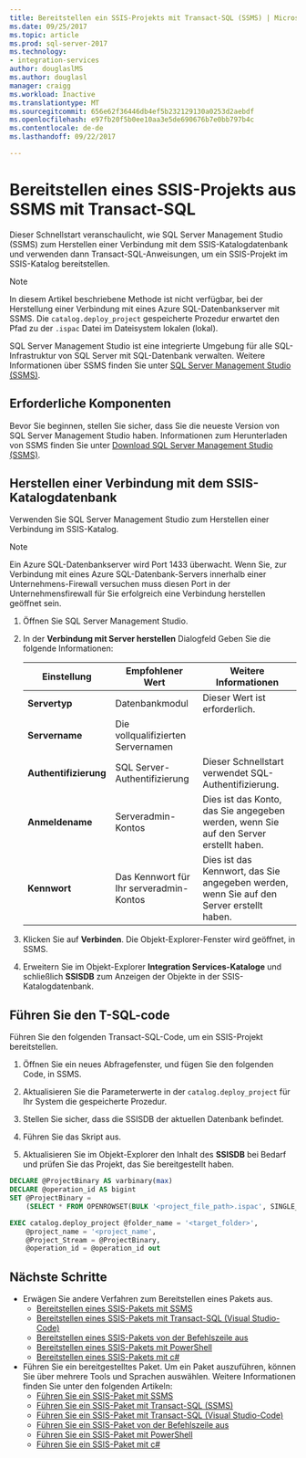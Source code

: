 ```yaml
---
title: Bereitstellen ein SSIS-Projekts mit Transact-SQL (SSMS) | Microsoft Docs
ms.date: 09/25/2017
ms.topic: article
ms.prod: sql-server-2017
ms.technology:
- integration-services
author: douglaslMS
ms.author: douglasl
manager: craigg
ms.workload: Inactive
ms.translationtype: MT
ms.sourcegitcommit: 656e62f36446db4ef5b232129130a0253d2aebdf
ms.openlocfilehash: e97fb20f5b0ee10aa3e5de690676b7e0bb797b4c
ms.contentlocale: de-de
ms.lasthandoff: 09/22/2017

---
```

# <a name="deploy-an-ssis-project-from-ssms-with-transact-sql"></a>Bereitstellen eines SSIS-Projekts aus SSMS mit Transact-SQL

Dieser Schnellstart veranschaulicht, wie SQL Server Management Studio (SSMS) zum Herstellen einer Verbindung mit dem SSIS-Katalogdatenbank und verwenden dann Transact-SQL-Anweisungen, um ein SSIS-Projekt im SSIS-Katalog bereitstellen. 

> [!NOTE]
> In diesem Artikel beschriebene Methode ist nicht verfügbar, bei der Herstellung einer Verbindung mit eines Azure SQL-Datenbankserver mit SSMS. Die `catalog.deploy_project` gespeicherte Prozedur erwartet den Pfad zu der `.ispac` Datei im Dateisystem lokalen (lokal).

SQL Server Management Studio ist eine integrierte Umgebung für alle SQL-Infrastruktur von SQL Server mit SQL-Datenbank verwalten. Weitere Informationen über SSMS finden Sie unter [SQL Server Management Studio (SSMS)](../ssms/sql-server-management-studio-ssms.md).

## <a name="prerequisites"></a>Erforderliche Komponenten

Bevor Sie beginnen, stellen Sie sicher, dass Sie die neueste Version von SQL Server Management Studio haben. Informationen zum Herunterladen von SSMS finden Sie unter [Download SQL Server Management Studio (SSMS)](https://docs.microsoft.com/sql/ssms/download-sql-server-management-studio-ssms).

## <a name="connect-to-the-ssis-catalog-database"></a>Herstellen einer Verbindung mit dem SSIS-Katalogdatenbank

Verwenden Sie SQL Server Management Studio zum Herstellen einer Verbindung im SSIS-Katalog. 

> [!NOTE]
> Ein Azure SQL-Datenbankserver wird Port 1433 überwacht. Wenn Sie, zur Verbindung mit eines Azure SQL-Datenbank-Servers innerhalb einer Unternehmens-Firewall versuchen muss diesen Port in der Unternehmensfirewall für Sie erfolgreich eine Verbindung herstellen geöffnet sein.

1. Öffnen Sie SQL Server Management Studio.

2. In der **Verbindung mit Server herstellen** Dialogfeld Geben Sie die folgende Informationen:

   | Einstellung       | Empfohlener Wert | Weitere Informationen | 
   | ------------ | ------------------ | ------------------------------------------------- | 
   | **Servertyp** | Datenbankmodul | Dieser Wert ist erforderlich. |
   | **Servername** | Die vollqualifizierten Servernamen |  |
   | **Authentifizierung** | SQL Server-Authentifizierung | Dieser Schnellstart verwendet SQL-Authentifizierung. |
   | **Anmeldename** | Serveradmin-Kontos | Dies ist das Konto, das Sie angegeben werden, wenn Sie auf den Server erstellt haben. |
   | **Kennwort** | Das Kennwort für Ihr serveradmin-Kontos | Dies ist das Kennwort, das Sie angegeben werden, wenn Sie auf den Server erstellt haben. |

3. Klicken Sie auf **Verbinden**. Die Objekt-Explorer-Fenster wird geöffnet, in SSMS. 

4. Erweitern Sie im Objekt-Explorer **Integration Services-Kataloge** und schließlich **SSISDB** zum Anzeigen der Objekte in der SSIS-Katalogdatenbank.

## <a name="run-the-t-sql-code"></a>Führen Sie den T-SQL-code
Führen Sie den folgenden Transact-SQL-Code, um ein SSIS-Projekt bereitstellen.

1.  Öffnen Sie ein neues Abfragefenster, und fügen Sie den folgenden Code, in SSMS.

2.  Aktualisieren Sie die Parameterwerte in der `catalog.deploy_project` für Ihr System die gespeicherte Prozedur.

3.  Stellen Sie sicher, dass die SSISDB der aktuellen Datenbank befindet.

4.  Führen Sie das Skript aus.

5. Aktualisieren Sie im Objekt-Explorer den Inhalt des **SSISDB** bei Bedarf und prüfen Sie das Projekt, das Sie bereitgestellt haben.

```sql
DECLARE @ProjectBinary AS varbinary(max)
DECLARE @operation_id AS bigint
SET @ProjectBinary =
    (SELECT * FROM OPENROWSET(BULK '<project_file_path>.ispac', SINGLE_BLOB) AS BinaryData)

EXEC catalog.deploy_project @folder_name = '<target_folder>',
    @project_name = '<project_name',
    @Project_Stream = @ProjectBinary,
    @operation_id = @operation_id out
```

## <a name="next-steps"></a>Nächste Schritte
- Erwägen Sie andere Verfahren zum Bereitstellen eines Pakets aus.
    - [Bereitstellen eines SSIS-Pakets mit SSMS](./ssis-quickstart-deploy-ssms.md)
    - [Bereitstellen eines SSIS-Pakets mit Transact-SQL (Visual Studio-Code)](ssis-quickstart-deploy-tsql-vscode.md)
    - [Bereitstellen eines SSIS-Pakets von der Befehlszeile aus](./ssis-quickstart-deploy-cmdline.md)
    - [Bereitstellen eines SSIS-Pakets mit PowerShell](ssis-quickstart-deploy-powershell.md)
    - [Bereitstellen eines SSIS-Pakets mit c#](./ssis-quickstart-deploy-dotnet.md) 
- Führen Sie ein bereitgestelltes Paket. Um ein Paket auszuführen, können Sie über mehrere Tools und Sprachen auswählen. Weitere Informationen finden Sie unter den folgenden Artikeln:
    - [Führen Sie ein SSIS-Paket mit SSMS](./ssis-quickstart-run-ssms.md)
    - [Führen Sie ein SSIS-Paket mit Transact-SQL (SSMS)](./ssis-quickstart-run-tsql-ssms.md)
    - [Führen Sie ein SSIS-Paket mit Transact-SQL (Visual Studio-Code)](ssis-quickstart-run-tsql-vscode.md)
    - [Führen Sie ein SSIS-Paket von der Befehlszeile aus](./ssis-quickstart-run-cmdline.md)
    - [Führen Sie ein SSIS-Paket mit PowerShell](ssis-quickstart-run-powershell.md)
    - [Führen Sie ein SSIS-Paket mit c#](./ssis-quickstart-run-dotnet.md) 

